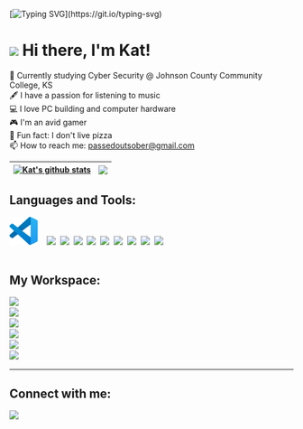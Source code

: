 [![Typing SVG](https://readme-typing-svg.herokuapp.com?font=Courier+new&color=%23808080&size=40&width=800&duration=6969&lines=Welcome+to+my+profile!)](https://git.io/typing-svg)
# <img src="https://raw.githubusercontent.com/iampavangandhi/iampavangandhi/master/gifs/Hi.gif" width="30px"> Hi there, I'm Kat!

:school: Currently studying Cyber Security @ Johnson County Community College, KS</br>
:fountain_pen: I have a passion for listening to music</br>
:computer: I love PC building and computer hardware</br>
:video_game: I'm an avid gamer</br>
:pushpin: Fun fact: I don't live pizza</br>
:mailbox: How to reach me: <a href="mailto:passedoutsober@gmail.com">passedoutsober@gmail.com</a>

| <a href="https://github.com/anuraghazra/github-readme-stats"><img align="center" src="https://github-readme-stats.vercel.app/api?username=addyv1bes&theme=github_dark&hide=contribs,issues&show_icons=true&hide_border=true" alt="Kat's github stats" /></a> | <a href="https://github.com/anuraghazra/github-readme-stats"><img align="center" src="https://github-readme-stats.vercel.app/api/top-langs/?username=addyv1bes&theme=github_dark&layout=compact&hide_border=true" /></a> |
| ------------- | ------------- |

## Languages and Tools:
<div>
  <img width=50px src="https://raw.githubusercontent.com/github/explore/80688e429a7d4ef2fca1e82350fe8e3517d3494d/topics/visual-studio-code/visual-studio-code.png">&nbsp;&nbsp;&nbsp;
  <img width=50px src="https://upload.wikimedia.org/wikipedia/commons/thumb/c/cf/Lua-Logo.svg/947px-Lua-Logo.svg.png">&nbsp;
  <img width=50px src="https://cdn.iconscout.com/icon/free/png-256/free-html-5-1-1175208.png?f=webp">&nbsp;
  <img width=50px src="https://upload.wikimedia.org/wikipedia/commons/6/6a/JavaScript-logo.png">&nbsp;
  <img width=50px src="https://cdn.freebiesupply.com/logos/large/2x/python-5-logo-png-transparent.png">&nbsp;
  <img width=50px src="https://cdn.freebiesupply.com/logos/large/2x/css3-logo-png-transparent.png">&nbsp;
  <img width=50px src="https://cdn.freebiesupply.com/logos/thumbs/2x/git-logo.png">&nbsp;
  <img width=50px src="https://cdn-icons-png.flaticon.com/512/25/25231.png">&nbsp;
  <img width=50px src="https://static.vecteezy.com/system/resources/thumbnails/020/975/574/small/window-10-logo-window-10-icon-transparent-free-png.png">&nbsp;
  <img width=50px src="https://seeklogo.com/images/N/nodejs-logo-FBE122E377-seeklogo.com.png">&nbsp;
</div>

</br>

## My Workspace:
<img height=40 src="https://img.shields.io/badge/WINDOWS-blue?logo=windows"></br>
<img height=40 src="https://img.shields.io/badge/AMD_Ryzen_5_5500-orange?logo=AMD"></br>
<img height=40 src="https://img.shields.io/badge/GeForce_GTX_1650-white?logo=NVIDIA&color=000000"></br>
<img height=40 src="https://img.shields.io/badge/Toshiba_512GB-white?logo=Toshiba&color=000000"></br>
<img height=40 src="https://img.shields.io/badge/Toshiba_913GB-white?logo=Toshiba&color=000000"></br>
<img height=40 src="https://img.shields.io/badge/Toshiba_298GB-white?logo=Toshiba&color=000000"></br>

---

## Connect with me:
<img height=40 src="https://img.shields.io/badge/My_Discord_Profile-white?logo=Discord&color=000000&link=https%3A%2F%2Fdiscord.gg%2FBt54gxK9"></br>